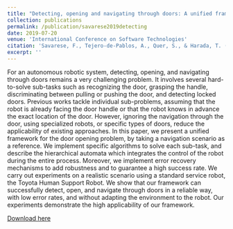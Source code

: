 ```yaml
---
title: "Detecting, opening and navigating through doors: A unified framework for human service robots"
collection: publications
permalink: /publication/savarese2019detecting
date: 2019-07-20
venue: 'International Conference on Software Technologies'
citation: 'Savarese, F., Tejero-de-Pablos, A., Quer, S., & Harada, T. (2019, July). Detecting, opening and navigating through doors: A unified framework for human service robots. In Proceedings of the 14th International Conference on Software Technologies (pp. 416-427).'
excerpt: ''
---
```

For an autonomous robotic system, detecting, opening, and navigating through doors remains a very challenging problem. It involves several hard-to-solve sub-tasks such as recognizing the door, grasping the handle, discriminating between pulling or pushing the door, and detecting locked doors. Previous works tackle individual sub-problems, assuming that the robot is already facing the door handle or that the robot knows in advance the exact location of the door. However, ignoring the navigation through the door, using specialized robots, or specific types of doors, reduce the applicability of existing approaches. In this paper, we present a unified framework for the door opening problem, by taking a navigation scenario as a reference. We implement specific algorithms to solve each sub-task, and describe the hierarchical automata which integrates the control of the robot during the entire process. Moreover, we implement error recovery mechanisms to add robustness and to guarantee a high success rate. We carry out experiments on a realistic scenario using a standard service robot, the Toyota Human Support Robot. We show that our framework can successfully detect, open, and navigate through doors in a reliable way, with low error rates, and without adapting the environment to the robot. Our experiments demonstrate the high applicability of our framework.

[Download here](https://www.scitepress.org/Papers/2019/79476/79476.pdf)